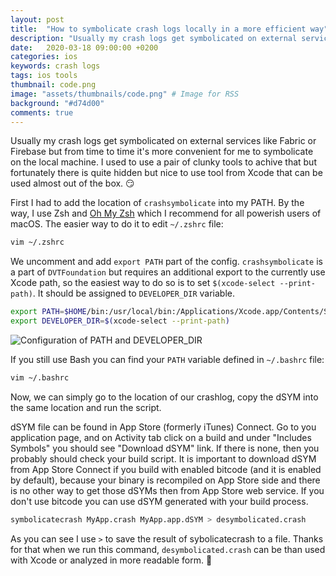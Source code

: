 ```yaml
---
layout: post
title:  "How to symbolicate crash logs locally in a more efficient way"
description: "Usually my crash logs get symbolicated on external services like Fabric or Firebase but from time to time it's more convenient for me to symbolicate on the local machine. I used to use a pair of clunky tools to achive that but fortunately there is quite hidden but nice to use tool from Xcode that can be used almost out of the box..."
date:   2020-03-18 09:00:00 +0200
categories: ios
keywords: crash logs
tags: ios tools
thumbnail: code.png
image: "assets/thumbnails/code.png" # Image for RSS
background: "#d74d00"
comments: true
---
```


Usually my crash logs get symbolicated on external services like Fabric or Firebase but from time to time it's more convenient for me to symbolicate on the local machine. I used to use a pair of clunky tools to achive that but fortunately there is quite hidden but nice to use tool from Xcode that can be used almost out of the box. 😏

First I had to add the location of `crashsymbolicate` into my PATH. By the way, I use Zsh and [Oh My Zsh](https://ohmyz.sh) which I recommend for all powerish users of macOS. The easier way to do it to edit `~/.zshrc` file:

```sh
vim ~/.zshrc
```

We uncomment and add `export PATH` part of the config. `crashsymbolicate` is a part of `DVTFoundation` but requires an additional export to the currently use Xcode path, so the easiest way to do so is to set `$(xcode-select --print-path)`. It should be assigned to `DEVELOPER_DIR` variable.

```sh
export PATH=$HOME/bin:/usr/local/bin:/Applications/Xcode.app/Contents/SharedFrameworks/DVTFoundation.framework/Versions/A/Resources:$PATH
export DEVELOPER_DIR=$(xcode-select --print-path)
```

![Configuration of PATH and DEVELOPER_DIR]({{site.url}}/assets/2020-03-18/zshrc.png)

If you still use Bash you can find your `PATH` variable defined in `~/.bashrc` file:

```sh
vim ~/.bashrc
```

Now, we can simply go to the location of our crashlog, copy the dSYM into the same location and run the script.

dSYM file can be found in App Store (formerly iTunes) Connect. Go to you application page, and on Activity tab click on a build and under "Includes Symbols" you should see "Download dSYM" link. If there is none, then you probably should check your build script. It is important to download dSYM from App Store Connect if you build with enabled bitcode (and it is enabled by default), because your binary is recompiled on App Store side and there is no other way to get those dSYMs then from App Store web service. If you don't use bitcode you can use dSYM generated with your build process.

```sh
symbolicatecrash MyApp.crash MyApp.app.dSYM > desymbolicated.crash
```

As you can see I use `>` to save the result of sybolicatecrash to a file. Thanks for that when we run this command, `desymbolicated.crash` can be than used with Xcode or analyzed in more readable form. 🙌